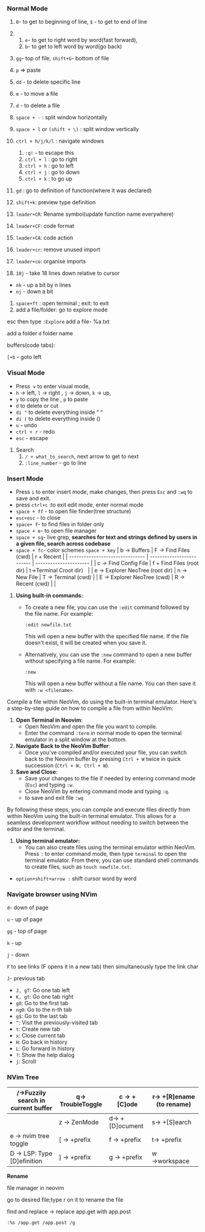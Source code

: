 ### Normal Mode

1. `0`- to get to beginning of line, `$` - to get to end of line

2.  1. `e`- to get to right word by word(fast forward),
    2. `b`- to get to left word by word(go back)
3. `gg`- top of file, `shift+G`- bottom of file
4. `p` ⇒ paste
5. `dd` - to delete specific line
6. `m` - to move a file
7. `d` - to delete a file
8. `space + -` : split window horizontally
9. `space + l` or `(shift + \)` : split window vertically
10. `ctrl + h/j/k/l` : navigate windows
    1. `:q!` - to escape this
    2. `ctrl + l` : go to right
    3. `ctrl + h` : go to left
    4. `ctrl + j` : go to down
    5. `ctrl + k` : to go up
11. `gd` : go to definition of function(where it was declared)
12. `shift+k`: preview type definition
13. `leader+CR`: Rename symbol(update function name everywhere)
14. `leader+CF`: code format
15. `leader+CA`: code action
16. `leader+cr`: remove unused import
17. `leader+co`: organise imports
18. `18j` - take 18 lines down relative to cursor

-   `nk` - up a bit by n lines
-   `nj` - down a bit

1. `space+ft` : open terminal ; exit: to exit
2. add a file/folder: go to explore mode

esc then type `:Explore` add a file- %a.txt

add a folder `d` folder name

buffers(code tabs):

`[+b` - goto left

### Visual Mode

-   Press  `v` to enter visual mode,
-   `h` → left, `l` → right , `j` → down, `k` → up,
-   `y` to copy the line , `p` to paste
-   `d` to delete or cut
-   `di "` to delete everything inside “ “
-   `di (` to delete everything inside ()
-   `u` - undo
-   `ctrl + r` - redo
-   `esc` - escape

1. Search
    1. `/ + what_to_search`, next arrow to get to next
    2. `:line_number` - go to line

### Insert Mode

-   Press `i` to enter insert mode, make changes, then press `Esc` and `:wq` to save and exit.
-   press `ctrl+c` :to exit edit mode, enter normal mode
-   `space + ff` - to open file finder(tree structure)
-   `esc+esc` - to close
-   `space+ f`- to find files in folder only
-   `space + e`- to open file manager
-   `space + sg`- live grep, **searches for text and strings defined by users in a given file, search across codebase**
-   `space + fc`- color schemes
    `space + key`
    | b → Buffers | F → Find Files (cwd) | r + Recent |
    | ------------------------------- | ------------------------- | ---------------------- |
    | c → Find Config File | f + Find Files (root dir) | t→Terminal Croot dir） |
    | e → Explorer NeoTree (root dir) | n → New File | T → Terminal (cwd) |
    | E → Explorer NeoTree (cwd) | R → Recent (cwd) | |

1. **Using built-in commands:**

    - To create a new file, you can use the `:edit` command followed by the file name. For example:

        ```
        :edit newfile.txt

        ```

        This will open a new buffer with the specified file name. If the file doesn't exist, it will be created when you save it.

    - Alternatively, you can use the `:new` command to open a new buffer without specifying a file name. For example:

        ```
        :new

        ```

        This will open a new buffer without a file name. You can then save it with `:w <filename>`.

Compile a file within NeoVim, do using the built-in terminal emulator. Here's a step-by-step guide on how to compile a file from within NeoVim:

1. **Open Terminal in Neovim**:
    - Open NeoVim and open the file you want to compile.
    - Enter the command `:term` in normal mode to open the terminal emulator in a split window at the bottom.
2. **Navigate Back to the NeoVim Buffer**:
    - Once you've compiled and/or executed your file, you can switch back to the Neovim buffer by pressing `Ctrl + W` twice in quick succession (`Ctrl + W, Ctrl + W`).
3. **Save and Close**:
    - Save your changes to the file if needed by entering command mode (`Esc`) and typing `:w`.
    - Close NeoVim by entering command mode and typing `:q`.
    - to save and exit file `:wq`

By following these steps, you can compile and execute files directly from within NeoVim using the built-in terminal emulator. This allows for a seamless development workflow without needing to switch between the editor and the terminal.

1. **Using terminal emulator:**
    - You can also create files using the terminal emulator within NeoVim. Press `:` to enter command mode, then type `terminal` to open the terminal emulator. From there, you can use standard shell commands to create files, such as `touch newfile.txt`.

-   `option+shift+arrow :` shift cursor word by word

### Navigate browser using NVim

`d`- down of page

`u` - up of page

`gg` - top of page

`k` - up

`j` - down

`F` to see links (F opens it in a new tab) then simultaneously type the link char

`J`- previous tab

-   `J, gT`: Go one tab left
-   `K, gt`: Go one tab right
-   `g0`: Go to the first tab
-   `ng0`: Go to the n-th tab
-   `g$`: Go to the last tab
-   `^`: Visit the previously-visited tab
-   `t`: Create new tab
-   `x`: Close current tab
-   `H`: Go back in history
-   `L`: Go forward in history
-   `?`: Show the help dialog
-   `j`: Scroll

### NVim Tree

| /→Fuzzily search in current buffer | q→ TroubleToggle | c → +[C]ode    | r→ +[R]ename (to rename) |
| ---------------------------------- | ---------------- | -------------- | ------------------------ |
| <space>                            | z → ZenMode      | d→ +[D]ocument | s→ +[S]earch             |
| e → nvim tree toggle               | [ → +prefix      | f → +prefix    | t→ +prefix               |
| D → LSP: Type [D]efinition         | ] → +prefix      | g → +prefix    | w →workspace             |

**Rename**

file manager in neovim

go to desired file;type r on it to rename the file

find and replace → replace app.get with app.post

```bash
:%s /app.get /app.post /g
```
